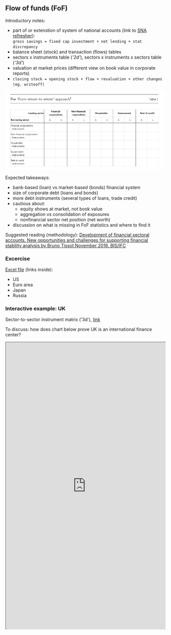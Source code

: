 ## Flow of funds (FoF)

Introductory notes:

- part of or extenstion of system of national accounts (link to [SNA refresher](https://epogrebnyak.github.io/sna-ru/handout/index.html)):  
  `gross savings = fixed cap investment + net lending + stat discrepancy`
- balance sheet (stock) and transaction (flows) tables
- sectors x instruments table (*'2d'*), sectors x instruments x sectors table (*'3d'*)
- valuation at market prices (different view on book value in corporate reports)
- `closing stock = opening stock + flow + revaluation + other changes (eg. writeoff)`

![](whom.png)

Expected takeaways:

- bank-based (loan) vs market-based (bonds) financial system
- size of corporate debt (loans and bonds)
- more debt instruments (several types of loans, trade credit)
- cautious about:
  - equity shows at market, not book value 
  - aggregation vs consolidation of exposures
  - nonfinancial sector net position (net worth)
- discussion on what is missing in FoF statistics and where to find it

Suggested reading (methodology): [Development of financial sectoral accounts. New opportunities and challenges for supporting financial stability analysis by Bruno Tissot November 2016. BIS/IFC](https://www.bis.org/ifc/publ/ifcwork15.pdf)

### Excercise

[Excel file](fof.xls) (links inside):

- US
- Euro area
- Japan
- Russia


### Interactive example: UK 

Sector-to-sector instrument matrix ('3d'), [link](https://www.ons.gov.uk/economy/nationalaccounts/uksectoraccounts/articles/transformingtheukfinancialaccountsflowoffunds/2019-11-26#the-flow-of-funds-framework)

To discuss: how does chart below prove UK is an international finance center?

<iframe height="908px" width="100%" src="https://www.ons.gov.uk/visualisations/dvc697a/index.html"></iframe>